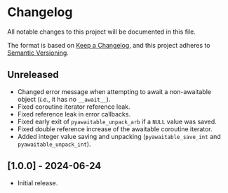 # Changelog

All notable changes to this project will be documented in this file.

The format is based on [Keep a Changelog](https://keepachangelog.com/en/1.1.0/),
and this project adheres to [Semantic Versioning](https://semver.org/spec/v2.0.0.html).

## Unreleased

- Changed error message when attempting to await a non-awaitable object (*i.e.*, it has no `__await__`).
- Fixed coroutine iterator reference leak.
- Fixed reference leak in error callbacks.
- Fixed early exit of `pyawaitable_unpack_arb` if a `NULL` value was saved.
- Fixed double reference increase of the awaitable coroutine iterator.
- Added integer value saving and unpacking (`pyawaitable_save_int` and `pyawaitable_unpack_int`).

## [1.0.0] - 2024-06-24

- Initial release.
